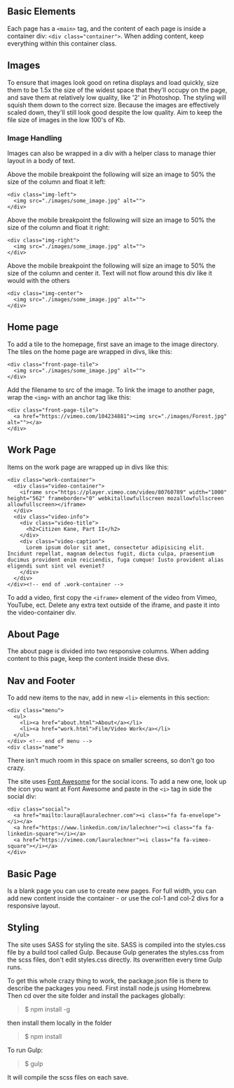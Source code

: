 ## Basic Elements

Each page has a `<main>` tag, and the content of each page is inside a container div: `<div class="container">`.  When adding content, keep everything within this container class.

## Images

To ensure that images look good on retina displays and load quickly, size them to be 1.5x the size of the widest space that they'll occupy on the page, and save them at relatively low quality, like '2' in Photoshop.  The styling will squish them down to the correct size.  Because the images are effectively scaled down, they'll still look good despite the low quality.  Aim to keep the file size of images in the low 100's of Kb.

### Image Handling

Images can also be wrapped in a div with a helper class to manage thier layout in a body of text.

Above the mobile breakpoint the following will size an image to 50% the size of the column and float it left:
```
<div class="img-left">
  <img src="./images/some_image.jpg" alt="">
</div>
```

Above the mobile breakpoint the following will size an image to 50% the size of the column and float it right:
```
<div class="img-right">
  <img src="./images/some_image.jpg" alt="">
</div>
```

Above the mobile breakpoint the following will size an image to 50% the size of the column and center it.  Text will not flow around this div like it would with the others
```
<div class="img-center">
  <img src="./images/some_image.jpg" alt="">
</div>
```

## Home page

To add a tile to the homepage, first save an image to the image directory.  The tiles on the home page are wrapped in divs, like this:

```
<div class="front-page-tile">
  <img src="./images/some_image.jpg" alt="">
</div>
```

Add the filename to src of the image.  To link the image to another page, wrap the `<img>` with an anchor tag like this:
```
<div class="front-page-tile">
  <a href="https://vimeo.com/104234881"><img src="./images/Forest.jpg" alt=""></a>
</div>
```

## Work Page

Items on the work page are wrapped up in divs like this:

```
<div class="work-container">
  <div class="video-container">
    <iframe src="https://player.vimeo.com/video/80760789" width="1000" height="562" frameborder="0" webkitallowfullscreen mozallowfullscreen allowfullscreen></iframe>
  </div>
  <div class="video-info">
    <div class="video-title">
      <h2>Citizen Kane, Part II</h2>
    </div>
    <div class="video-caption">
      Lorem ipsum dolor sit amet, consectetur adipisicing elit. Incidunt repellat, magnam delectus fugit, dicta culpa, praesentium ducimus provident enim reiciendis, fuga cumque! Iusto provident alias eligendi sunt sint vel eveniet?
    </div>
  </div>
</div><!-- end of .work-container -->
```

To add a video, first copy the `<iframe>` element of the video from Vimeo, YouTube, ect.  Delete any extra text outside of the iframe, and paste it into the video-container div.

## About Page

The about page is divided into two responsive columns.  When adding content to this page, keep the content inside these divs.

## Nav and Footer

To add new items to the nav, add in new `<li>` elements in this section:
```
<div class="menu">
  <ul>
    <li><a href="about.html">About</a></li>
    <li><a href="work.html">Film/Video Work</a></li>
  </ul>
</div> <!-- end of menu -->
<div class="name">
```
There isn't much room in this space on smaller screens, so don't go too crazy.

The site uses [Font Awesome](https://fortawesome.github.io/Font-Awesome/) for the social icons.  To add a new one, look up the icon you want at Font Awesome and paste in the `<i>` tag in side the social div:
```
<div class="social">
  <a href="mailto:laura@lauralechner.com"><i class="fa fa-envelope"></i></a>
  <a href="https://www.linkedin.com/in/lalechner"><i class="fa fa-linkedin-square"></i></a>
  <a href="https://vimeo.com/lauralechner"><i class="fa fa-vimeo-square"></i></a>
</div>
```

## Basic Page

Is a blank page you can use to create new pages.  For full width, you can add new content inside the container - or use the col-1 and col-2 divs for a responsive layout.

## Styling

The site uses SASS for styling the site.  SASS is compiled into the styles.css file by a build tool called Gulp.  Because Gulp generates the styles.css from the scss files, don't edit styles.css directly.  Its overwritten every time Gulp runs.

To get this whole crazy thing to work, the package.json file is there to describe the packages you need.  First install node.js using Homebrew.  Then cd over the site folder and install the packages globally:
> $ npm install -g

then install them locally in the folder
> $ npm install

To run Gulp:
> $ gulp

It will compile the scss files on each save.


